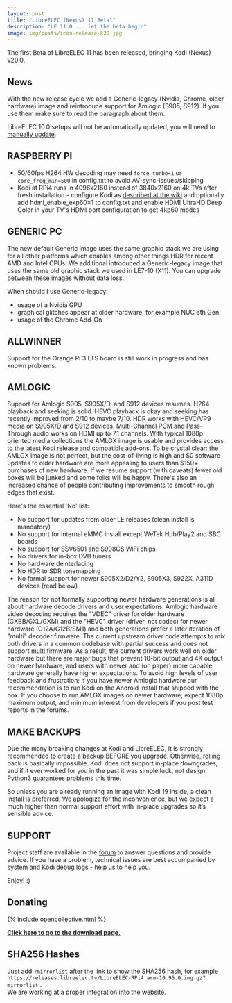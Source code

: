 ```yaml
---
layout: post
title: "LibreELEC (Nexus) 11 Beta1"
description: "LE 11.0 ... let the beta begin"
image: img/posts/icon-release-k20.jpg
---
```


The first Beta of LibreELEC 11 has been released, bringing Kodi (Nexus) v20.0.

## News

With the new release cycle we add a Generic-legacy (Nvidia, Chrome, older hardware) image and reintroduce support for Amlogic (S905, S912). If you use them make sure to read the paragraph about them.
  
LibreELEC 10.0 setups will not be automatically updated, you will need to [manually update](https://wiki.libreelec.tv/support/update).

## RASPBERRY PI

- 50/60fps H264 HW decoding may need `force_turbo=1` or `core_freq_min=500` in config.txt to avoid AV-sync-issues/skipping
- Kodi at RPi4 runs in 4096x2160 instead of 3840x2160 on 4k TVs after fresh installation - configure Kodi as [described at the wiki](https://wiki.libreelec.tv/configuration/4k-hdr) and optionally add hdmi_enable_ekp60=1 to config.txt and enable HDMI UltraHD Deep Color in your TV's HDMI port configuration to get 4kp60 modes

## GENERIC PC

The new default Generic image uses the same graphic stack we are using for all other platforms which enables among other things HDR for recent AMD and Intel CPUs.
We additional introduced a Generic-legacy image that uses the same old graphic stack we used in LE7-10 (X11). You can upgrade between these images without data loss.

When should I use Generic-legacy:

- usage of a Nvidia GPU
- graphical glitches appear at older hardware, for example NUC 6th Gen.
- usage of the Chrome Add-On

## ALLWINNER

Support for the Orange Pi 3 LTS board is still work in progress and has known problems.

## AMLOGIC

Support for Amlogic S905, S905X/D, and S912 devices resumes. H264 playback and seeking is solid. HEVC playback is okay and seeking has recently improved from 2/10 to maybe 7/10. HDR works with HEVC/VP9 media on S905X/D and S912 devices. Multi-Channel PCM and Pass-Through audio works on HDMI up to 7.1 channels. With typical 1080p oriented media collections the AMLGX image is usable and provides access to the latest Kodi release and compatible add-ons. To be crystal clear: the AMLGX image is not perfect, but the cost-of-living is high and $0 software updates to older hardware are more appealing to users than $150+ purchases of new hardware. If we resume support (with caveats) fewer old boxes will be junked and some folks will be happy. There's also an increased chance of people contributing improvements to smooth rough edges that exist.

Here's the essential 'No' list:

- No support for updates from older LE releases (clean install is mandatory)
- No support for internal eMMC install except WeTek Hub/Play2 and SBC boards
- No support for SSV6501 and S908CS WiFi chips
- No drivers for in-box DVB tuners
- No hardware deinterlacing
- No HDR to SDR tonemapping
- No formal support for newer S905X2/D2/Y2, S905X3, S922X, A311D devices (read below)

The reason for not formally supporting newer hardware generations is all about hardware decode drivers and user expectations. Amlogic hardware video decoding requires the "VDEC" driver for older hardware (GXBB/GXL/GXM) and the "HEVC" driver (driver, not codec) for newer hardware (G12A/G12B/SM1) and both generations prefer a later iteration of "multi" decoder firmware. The current upstream driver code attempts to mix both drivers in a common codebase with partial success and does not support multi firmware. As a result, the current drivers work well on older hardware but there are major bugs that prevent 10-bit output and 4K output on newer hardware, and users with newer and (on paper) more capable hardware generally have higher expectations. To avoid high levels of user feedback and frustration; if you have newer Amlogic hardware our recommendation is to run Kodi on the Android install that shipped with the box. If you choose to run AMLGX images on newer hardware; expect 1080p maximum output, and minimum interest from developers if you post test reports in the forums.

## MAKE BACKUPS

Due the many breaking changes at Kodi and LibreELEC, it is strongly recommended to create a backup BEFORE you upgrade. Otherwise, rolling back is basically impossible. Kodi does not support in-place downgrades, and if it ever worked for you in the past it was simple luck, not design. Python3 guarantees problems this time.

So unless you are already running an image with Kodi 19 inside, a clean install is preferred. We apologize for the inconvenience, but we expect a much higher than normal support effort with in-place upgrades so it’s sensible advice.

## SUPPORT

Project staff are available in the [forum](https://forum.libreelec.tv) to answer questions and provide advice. If you have a problem, technical issues are best accompanied by system and Kodi debug logs - help us to help you.

Enjoy! :)

## Donating

{% include opencollective.html %}

[**Click here to go to the download page.**](https://libreelec.tv/downloads/)

## SHA256 Hashes

Just add `?mirrorlist` after the link to show the SHA256 hash, for example `https://releases.libreelec.tv/LibreELEC-RPi4.arm-10.95.0.img.gz?mirrorlist` .  
We are working at a proper integration into the website.
